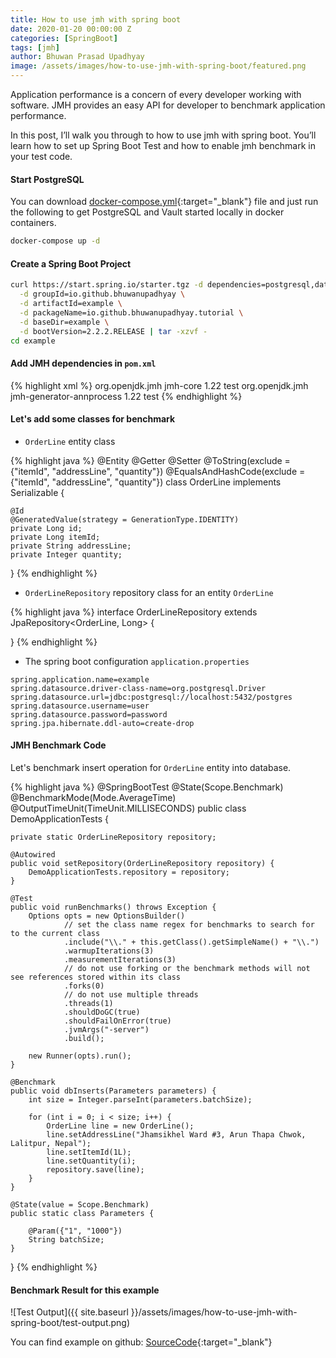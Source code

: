 ```yaml
---
title: How to use jmh with spring boot
date: 2020-01-20 00:00:00 Z
categories: [SpringBoot]
tags: [jmh]
author: Bhuwan Prasad Upadhyay
image: /assets/images/how-to-use-jmh-with-spring-boot/featured.png
---
```


Application performance is a concern of every developer working with software. 
JMH provides an easy API for developer to benchmark application performance.

In this post, I’ll walk you through to how to use jmh with spring boot.
You’ll learn how to set up Spring Boot Test and how to enable jmh benchmark in your test code.

#### Start PostgreSQL

You can download [docker-compose.yml](https://github.com/BhuwanUpadhyay/9-how-to-use-jmh-with-spring-boot/blob/master/docker-compose.yml){:target="_blank"} file and just run the following to get PostgreSQL and Vault started locally in docker containers.

```bash
docker-compose up -d
```

#### Create a Spring Boot Project

```bash
curl https://start.spring.io/starter.tgz -d dependencies=postgresql,data-jpa,data-rest,lombok \
  -d groupId=io.github.bhuwanupadhyay \
  -d artifactId=example \
  -d packageName=io.github.bhuwanupadhyay.tutorial \
  -d baseDir=example \
  -d bootVersion=2.2.2.RELEASE | tar -xzvf -
cd example
```

#### Add JMH dependencies in `pom.xml`

{% highlight xml %}
<dependency>
    <groupId>org.openjdk.jmh</groupId>
	<artifactId>jmh-core</artifactId>
	<version>1.22</version>
	<scope>test</scope>
</dependency>
<dependency>
	<groupId>org.openjdk.jmh</groupId>
	<artifactId>jmh-generator-annprocess</artifactId>
	<version>1.22</version>
	<scope>test</scope>
</dependency>
{% endhighlight %}
 
#### Let's add some classes for benchmark  

- `OrderLine` entity class

{% highlight java %}
@Entity
@Getter
@Setter
@ToString(exclude = {"itemId", "addressLine", "quantity"})
@EqualsAndHashCode(exclude = {"itemId", "addressLine", "quantity"})
class OrderLine implements Serializable {

    @Id
    @GeneratedValue(strategy = GenerationType.IDENTITY)
    private Long id;
    private Long itemId;
    private String addressLine;
    private Integer quantity;

}
{% endhighlight %}

- `OrderLineRepository` repository class for an entity `OrderLine`

{% highlight java %}
interface OrderLineRepository extends JpaRepository<OrderLine, Long> {

}
{% endhighlight %}

- The spring boot configuration `application.properties`

```properties
spring.application.name=example
spring.datasource.driver-class-name=org.postgresql.Driver
spring.datasource.url=jdbc:postgresql://localhost:5432/postgres
spring.datasource.username=user
spring.datasource.password=password
spring.jpa.hibernate.ddl-auto=create-drop
```

#### JMH Benchmark Code

Let's benchmark insert operation for `OrderLine` entity into database.

{% highlight java %}
@SpringBootTest
@State(Scope.Benchmark)
@BenchmarkMode(Mode.AverageTime)
@OutputTimeUnit(TimeUnit.MILLISECONDS)
public class DemoApplicationTests {

	private static OrderLineRepository repository;

	@Autowired
	public void setRepository(OrderLineRepository repository) {
		DemoApplicationTests.repository = repository;
	}

	@Test
	public void runBenchmarks() throws Exception {
		Options opts = new OptionsBuilder()
				// set the class name regex for benchmarks to search for to the current class
				.include("\\." + this.getClass().getSimpleName() + "\\.")
				.warmupIterations(3)
				.measurementIterations(3)
				// do not use forking or the benchmark methods will not see references stored within its class
				.forks(0)
				// do not use multiple threads
				.threads(1)
				.shouldDoGC(true)
				.shouldFailOnError(true)
				.jvmArgs("-server")
				.build();

		new Runner(opts).run();
	}

	@Benchmark
	public void dbInserts(Parameters parameters) {
		int size = Integer.parseInt(parameters.batchSize);

		for (int i = 0; i < size; i++) {
			OrderLine line = new OrderLine();
			line.setAddressLine("Jhamsikhel Ward #3, Arun Thapa Chwok, Lalitpur, Nepal");
			line.setItemId(1L);
			line.setQuantity(i);
			repository.save(line);
		}
	}

	@State(value = Scope.Benchmark)
	public static class Parameters {

		@Param({"1", "1000"})
		String batchSize;
	}

}
{% endhighlight %}

#### Benchmark Result for this example

![Test Output]({{ site.baseurl }}/assets/images/how-to-use-jmh-with-spring-boot/test-output.png) 

You can find example on github: [<i class="fab fa-github"></i> SourceCode](https://github.com/BhuwanUpadhyay/9-how-to-use-jmh-with-spring-boot){:target="_blank"}
